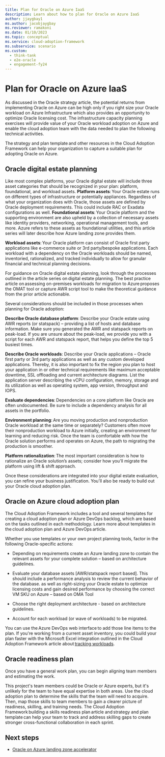 ```yaml
---
title: Plan for Oracle on Azure IaaS 
description: Learn about how to plan for Oracle on Azure IaaS  
author: jjaygbay1
ms.author: jacobjaygbay
ms.reviewer: ramakoni
ms.date: 01/10/2023
ms.topic: conceptual
ms.service: cloud-adoption-framework
ms.subservice: scenario
ms.custom: 
  - think-tank
  - e2e-oracle
  - engagement-fy24
--- 
```


# Plan for Oracle on Azure IaaS  

As discussed in the Oracle strategy article, the potential returns from implementing Oracle on Azure can be high only if you right size your Oracle workload on Azure Infrastructure which also provides an opportunity to optimize Oracle licensing cost. The infrastructure capacity planning exercises will provide value of your Oracle workload adoption on Azure and enable the cloud adoption team with the data needed to plan the following technical activities.

The strategy and plan template and other resources in the Cloud Adoption Framework can help your organization to capture a suitable plan for adopting Oracle on Azure.

## Oracle digital estate planning 

Like most complex platforms, your Oracle digital estate will include three asset categories that should be recognized in your plan: platform, foundational, and workload assets.   **Platform assets**: Your Oracle estate runs on different types of infrastructure or potentially appliances. Regardless of what your organization does with Oracle, those assets are defined by Oracle deployment requirements. This could include RAC or Exadata configurations as well.
**Foundational assets**: Your Oracle platform and the supporting environment are also upheld by a collection of necessary assets like identity providers, networking, operational management tools, and more. Azure refers to these assets as foundational utilities, and this article series will later describe how Azure landing zone provides them.

**Workload assets**: Your Oracle platform can consist of Oracle first party applications like e-commerce suite or 3rd party/bespoke applications. Each workload with a dependency on the Oracle workloads should be named, inventoried, rationalized, and tracked individually to allow for granular financial and technical planning decisions.

For guidance on Oracle digital estate planning, look through the processes outlined in the article series on digital estate planning. The best practice article on assessing on-premises workloads for migration to Azure proposes the OMAT tool or capture AWR script tool to make the theoretical guidance from the prior article actionable.

Several considerations should be included in those processes when planning for Oracle adoption: 

**Describe Oracle database platform**: Describe your Oracle estate using AWR reports (or statspack) – providing a list of hosts and database information. Make sure you generated the AWR and statspack reports on peak-load. If you are unsure about the peak-load, we provide you with a script for each AWR and statspack report, that helps you define the top 5 busiest times.  

**Describe Oracle workloads**: Describe your Oracle applications – Oracle first party or 3rd party applications as well as any custom developed applications. Thereby, it is also important to fix the region you plan to host your application in or other technical requirements like maximum acceptable downtime, SSL offloading and current architecture diagrams. List the application server describing the vCPU configuration, memory, storage and its utilization as well as operating system, app version, throughput and IOPS. 

**Evaluate dependencies**: Dependencies on a core platform like Oracle are often undocumented. Be sure to include a dependency analysis for all assets in the portfolio.  

**Environment planning**: Are you moving production and nonproduction Oracle workload at the same time or separately? Customers often move their nonproduction workload to Azure initially, creating an environment for learning and reducing risk. Once the team is comfortable with how the Oracle solution performs and operates on Azure, the path to migrating the production is smoother. 

**Platform rationalization**: The most important consideration is how to rationalize an Oracle solution’s assets; consider how you'll migrate the platform using lift & shift approach.  

Once these considerations are integrated into your digital estate evaluation, you can refine your business justification. You'll also be ready to build out your Oracle cloud adoption plan. 

## Oracle on Azure cloud adoption plan

The Cloud Adoption Framework includes a tool and several templates for creating a cloud adoption plan or Azure DevOps backlog, which are based on the tasks outlined in each methodology. Learn more about templates in the cloud adoption plan and Azure DevOps article.

Whether you use templates or your own project planning tools, factor in the following Oracle-specific actions:

- Depending on requirements create an Azure landing zone to contain the relevant assets for your complete solution – based on architecture guidelines. 

- Evaluate your database assets [AWR/statspack report based]. This should include a performance analysis to review the current behavior of the database. as well as right-sizing your Oracle estate to optimize licensing costs and gain desired performance by choosing the correct VM SKU on Azure – based on OMA Tool 

- Choose the right deployment architecture - based on architecture guidelines. 

- Account for each workload (or wave of workloads) to be migrated.

You can use the Azure DevOps web interface to add those line items to the plan. If you're working from a current asset inventory, you could build your plan faster with the Microsoft Excel integration outlined in the Cloud Adoption Framework article about [tracking workloads](../../plan/workloads.md).

## Oracle readiness plan

Once you have a general work plan, you can begin aligning team members and estimating the work. 

This project's team members could be Oracle or Azure experts, but it's unlikely for the team to have equal expertise in both areas. Use the cloud adoption plan to determine the skills that the team will need to acquire. Then, map those skills to team members to gain a clearer picture of readiness, skilling, and training needs. The Cloud Adoption Framework building a skills readiness plan article and strategy and plan template can help your team to track and address skilling gaps to create stronger cross-functional collaboration in each sprint.

## Next steps  

- [Oracle on Azure landing zone accelerator](inro-oracle-landing-zone.md)
